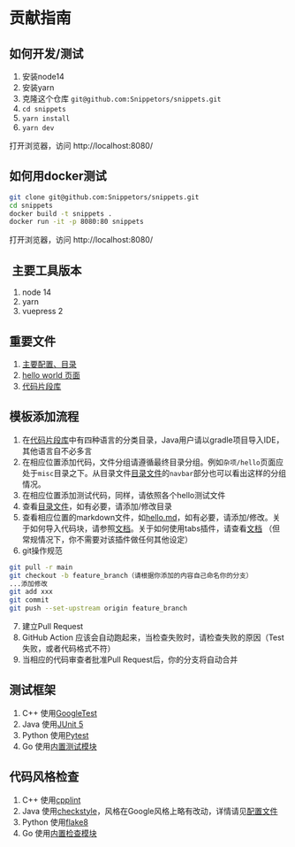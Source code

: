 # 贡献指南

## 如何开发/测试

1. 安装node14
2. 安装yarn
3. 克隆这个仓库 `git@github.com:Snippetors/snippets.git`
4. `cd snippets`
4. `yarn install`
5. `yarn dev`

打开浏览器，访问 http://localhost:8080/

## 如何用docker测试
```bash
git clone git@github.com:Snippetors/snippets.git
cd snippets
docker build -t snippets .
docker run -it -p 8080:80 snippets
```
打开浏览器，访问 http://localhost:8080/

##  主要工具版本
1. node 14
2. yarn
3. vuepress 2

## 重要文件
1. [主要配置、目录](.vuepress/config.js)
2. [hello world 页面](misc/hello.md)
3. [代码片段库](https://github.com/Snippetors/snippets/tree/main/docs/snippets)

## 模板添加流程

1. 在[代码片段库](https://github.com/Snippetors/snippets/tree/main/docs/snippets)中有四种语言的分类目录，Java用户请以gradle项目导入IDE，其他语言自不必多言
2. 在相应位置添加代码，文件分组请遵循最终目录分组。例如`杂项/hello`页面应处于`misc`目录之下。从目录文件[目录文件](.vuepress/config.js)的`navbar`部分也可以看出这样的分组情况。
3. 在相应位置添加测试代码，同样，请依照各个hello测试文件
4. 查看[目录文件](.vuepress/config.js)，如有必要，请添加/修改目录
5. 查看相应位置的markdown文件，如[hello.md](misc/hello.md)，如有必要，请添加/修改。关于如何导入代码块，请参照[文档](https://v2.vuepress.vuejs.org/zh/guide/markdown.html#%E5%AF%BC%E5%85%A5%E4%BB%A3%E7%A0%81%E5%9D%97)。关于如何使用tabs插件，请查看[文档](https://snippetors.github.io/plugins/vuepress-plugin-tabs.html) （但常规情况下，你不需要对该插件做任何其他设定）
6. git操作规范

```bash
git pull -r main
git checkout -b feature_branch（请根据你添加的内容自己命名你的分支）
...添加修改
git add xxx
git commit
git push --set-upstream origin feature_branch
```

7. 建立Pull Request
8. GitHub Action 应该会自动跑起来，当检查失败时，请检查失败的原因（Test失败，或者代码格式不符）
9. 当相应的代码审查者批准Pull Request后，你的分支将自动合并

## 测试框架

1. C++ 使用[GoogleTest](https://github.com/google/googletest)
1. Java 使用[JUnit 5](https://junit.org/junit5/)
1. Python 使用[Pytest](https://docs.pytest.org/)
1. Go 使用[内置测试模块](https://pkg.go.dev/testing)

## 代码风格检查

1. C++ 使用[cpplint](https://github.com/cpplint/cpplint)
1. Java 使用[checkstyle](https://github.com/checkstyle/checkstyle)，风格在Google风格上略有改动，详情请见[配置文件](snippets/java/config/checkstyle/checkstyle.xml)
1. Python 使用[flake8](https://flake8.pycqa.org/en/latest/)
1. Go 使用[内置检查模块](https://pkg.go.dev/cmd/vet)
